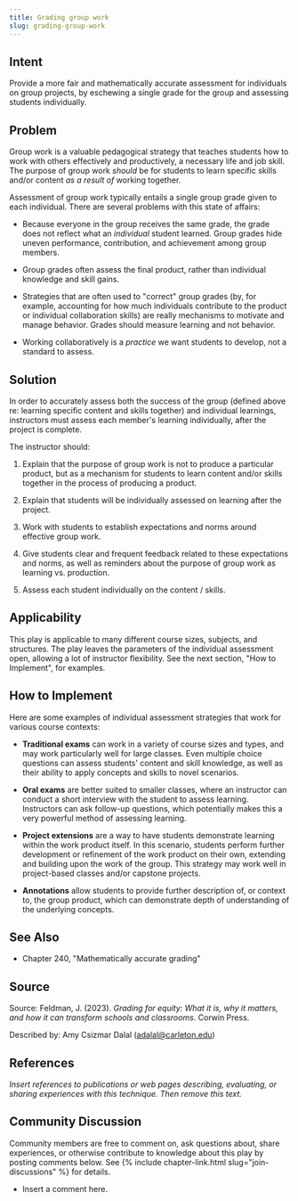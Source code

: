 ```yaml
---
title: Grading group work
slug: grading-group-work
---
```

## Intent

Provide a more fair and mathematically accurate assessment for individuals on group projects, by eschewing a single grade for the group and assessing students individually.

## Problem

Group work is a valuable pedagogical strategy that teaches students how to work with others effectively and productively, a necessary life and job skill. The purpose of group work _should_ be for students to learn specific skills and/or content _as a result of_ working together. 

Assessment of group work typically entails a single group grade given to each individual. There are several problems with this state of affairs:

- Because everyone in the group receives the same grade, the grade does not reflect what an _individual_ student learned. Group grades hide uneven performance, contribution, and achievement among group members.

- Group grades often assess the final product, rather than individual knowledge and skill gains.

- Strategies that are often used to "correct" group grades (by, for example, accounting for how much individuals contribute to the product or individual collaboration skills) are really mechanisms to motivate and manage behavior. Grades should measure learning and not behavior. 

- Working collaboratively is a _practice_ we want students to develop, not a standard to assess.


## Solution

In order to accurately assess both the success of the group (defined above re: learning specific content and skills together) and individual learnings, instructors must assess each member's learning individually, after the project is complete.

The instructor should:

1. Explain that the purpose of group work is not to produce a particular product, but as a mechanism for students to learn content and/or skills together in the process of producing a product.

2. Explain that students will be individually assessed on learning after the project.

3. Work with students to establish expectations and norms around effective group work.

4. Give students clear and frequent feedback related to these expectations and norms, as well as reminders about the purpose of group work as learning vs. production.

5. Assess each student individually on the content / skills.


## Applicability

This play is applicable to many different course sizes, subjects, and structures. The play leaves the parameters of the individual assessment open, allowing a lot of instructor flexibility. See the next section, "How to Implement", for examples.


## How to Implement

Here are some examples of individual assessment strategies that work for various course contexts:

- **Traditional exams** can work in a variety of course sizes and types, and may work particularly well for large classes. Even multiple choice questions can assess students' content and skill knowledge, as well as their ability to apply concepts and skills to novel scenarios.

- **Oral exams** are better suited to smaller classes, where an instructor can conduct a short interview with the student to assess learning. Instructors can ask follow-up questions, which potentially makes this a very powerful method of assessing learning.

- **Project extensions** are a way to have students demonstrate learning within the work product itself. In this scenario, students perform further development or refinement of the work product on their own, extending and building upon the work of the group. This strategy may work well in project-based classes and/or capstone projects.

- **Annotations** allow students to provide further description of, or context to, the group product, which can demonstrate depth of understanding of the underlying concepts. 


## See Also

- Chapter 240, "Mathematically accurate grading"

## Source

Source: Feldman, J. (2023). _Grading for equity: What it is, why it matters, and how it can transform schools and classrooms_. Corwin Press.

Described by: Amy Csizmar Dalal (adalal@carleton.edu)


## References

_Insert references to publications or web pages describing, evaluating, or
sharing experiences with this technique. Then remove this text._


## Community Discussion

Community members are free to comment on, ask questions about, share
experiences, or otherwise contribute to knowledge about this play by
posting comments below.
See {% include chapter-link.html slug="join-discussions" %} for details.

* Insert a comment here.

